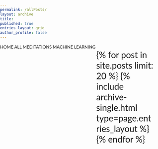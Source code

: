 ```yaml
---
permalink: /allPosts/
layout: archive
title: 
published: true
entries_layout: grid
author_profile: false
---
```

<html>
  <head>
<meta name="viewport" content="width=device-width, initial-scale=1">
<style>
html { height: 100% }
body
{
    margin: 0;
    padding: 0;
    height: 100%;
    overflow: hidden;
    background-image: url(/assets/images/all-blur-2.jpg);
    background-repeat: no-repeat;
    background-size: cover;
    font-family: "Lato", sans-serif;
}

  .sidenav {
              height: 100%;
              width: 300px;
              position: fixed;
              z-index: 1;
              top: 0;
              left: 0;
              background-color: hsla(0,0%,0%,0.3);
              overflow-x: hidden;
              transition: 0.5s;
              padding-top: 20px;
          }
          
   .sidenav a {
              padding: 8px 8px 8px 32px;
              text-decoration: none;
              font-size: 25px;
              color:#f1f1f1 ;
              display: block;
              transition: 0.3s;
          }
          
   .sidenav a:hover {
              color: rgba(48, 227, 202, 0.3);
          }
   .main {
              margin-left: 300px; 
              font-size: 28px; 
              padding: 0px 10px;
            }  
   .line-up {
        height:0px;
        width:1px;
        border-bottom:3px solid white;
        position: absolute;
        left: 34%;
        top: 11%;
        -webkit-animation: increase 3s;
        -moz-animation:    increase 3s; 
        -o-animation:      increase 3s; 
        animation:         increase 3s; 
        animation-fill-mode: forwards;
      }

  .line-down {
    height:0px;
    width:1px;
    border-bottom:3px solid white;
    position: absolute;
    right: 32%;
    top: 22%;
    -webkit-animation: increase 3s;
    -moz-animation:    increase 3s; 
    -o-animation:      increase 3s; 
    animation:         increase 3s; 
    animation-fill-mode: forwards;
    animation-direction: backwards;
  }

  @keyframes increase {
  100% {
      width: 610px;
          }
     }
</style>
</head>

<body>
   <div id="mySidenav" class="sidenav">
     <a href="https://salonidash7.github.io/#">HOME</a>
     <a href="https://salonidash7.github.io/allPosts/">ALL</a>
     <a href="https://salonidash7.github.io/categories/meditations/">MEDITATIONS</a>
     <a href="https://salonidash7.github.io/categories/ml/">MACHINE LEARNING</a>
        </div>
     
  <div class="main">
  <div class="line-up"></div>
  <div class="line-down"></div>
    <div class="entries-{{ page.entries_layout }}">
      {% for post in site.posts limit: 20 %}
        {% include archive-single.html type=page.entries_layout %}
      {% endfor %}
      
  </div>
  </div>
  </body>
</html>  


